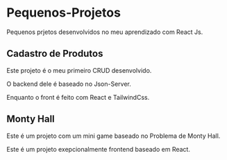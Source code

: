 ﻿# Pequenos-Projetos
  Pequenos prjetos desenvolvidos no meu aprendizado com React Js.
 
 ## Cadastro de Produtos
  Este projeto é o meu primeiro CRUD desenvolvido.
  
  O backend dele é baseado no Json-Server.
  
  Enquanto o front é feito com React e TailwindCss.
  
 ## Monty Hall
  Este é um projeto com um mini game baseado no Problema de Monty Hall.
  
  Este é um projeto exepcionalmente frontend baseado em React.
